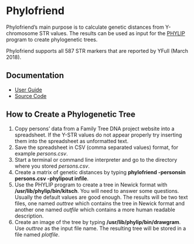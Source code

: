 # Phylofriend

Phylofriend’s main purpose is to calculate genetic
distances from Y-chromosome STR values. The results can be
used as input for the [PHYLIP](http://evolution.genetics.washington.edu/phylip.html)
program to create phylogenetic trees.

Phylofriend supports all 587 STR markers that are
reported by YFull (March 2018).


## Documentation

* [User Guide](https://github.com/yogischogi/phylofriend/blob/master/doc/phylofriend.pdf?raw=true)
* [Source Code](http://godoc.org/github.com/yogischogi/phylofriend)


## How to Create a Phylogenetic Tree

1. Copy persons’ data from a Family Tree DNA project website into a spreadsheet.
   If the Y-STR values do not appear properly try inserting them into the spreadsheet as unformatted text.
2. Save the spreadsheet in CSV (comma separated values) format, for example *persons.csv*.
3. Start a terminal or command line interpreter and go to the directory where you stored *persons.csv*.
4. Create a matrix of genetic distances by typing **phylofriend -personsin persons.csv -phylipout infile**.
5. Use the PHYLIP program to create a tree in Newick format with **/usr/lib/phylip/bin/kitsch**.
   You will need to answer some questions. Usually the default values are good enough.
   The results will be two text files, one named *outtree* which contains the tree in
   Newick format and another one named *outfile* which contains a more human readable description.
6. Create an image of the tree by typing **/usr/lib/phylip/bin/drawgram**.
   Use *outtree* as the input file name.
   The resulting tree will be stored in a file named *plotfile*. 


